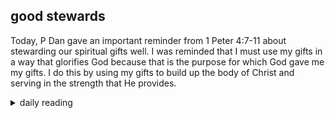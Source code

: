 ## good stewards

Today, P Dan gave an important reminder from 1 Peter 4:7-11 about stewarding our spiritual gifts well. I was reminded that I must use my gifts in a way that glorifies God because that is the purpose for which God gave me my gifts. I do this by using my gifts to build up the body of Christ and serving in the strength that He provides.

<details markdown="1">
<summary>daily reading</summary>

| {{ page.date | date: "%B %-d, %Y" }} |
| :-------------: |
| [2 Chron. 7; 2 John 1; Hab. 2; Luke 21]({% link _Bible/Bible-year-1.md %}) |
| [WCF Chapter 14]({% link _wcf/wcf-month-1.md %}) |
| [The Chalcedonian Definition](https://thewestminsterstandard.org/the-chalcedonian-creed/) |

</details>